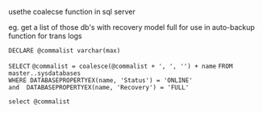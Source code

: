 usethe coalecse function in sql server

eg. get a list of those db's with recovery model full for use in
auto-backup function for trans logs

`DECLARE @commalist varchar(max)`


`SELECT`
`@commalist = coalesce(@commalist + ', ', '') + name`
`FROM`
`master..sysdatabases`
`WHERE DATABASEPROPERTYEX(name, 'Status') = 'ONLINE'`
`and  DATABASEPROPERTYEX(name, 'Recovery') = 'FULL'`

`select @commalist`